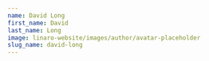 ```yaml
---
name: David Long
first_name: David
last_name: Long
image: linaro-website/images/author/avatar-placeholder
slug_name: david-long
---
```


